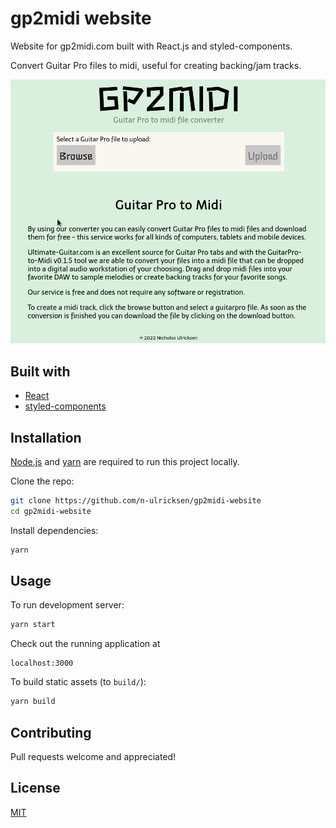 # gp2midi website

Website for gp2midi.com built with React.js and styled-components. 

Convert Guitar Pro files to midi, useful for creating backing/jam tracks.

![demo](media/gp2midi.gif)

## Built with

- [React](https://reactjs.org/)
- [styled-components](https://styled-components.com/)

## Installation

[Node.js](https://nodejs.org/) and [yarn](https://yarnpkg.com/) are required to run 
this project locally. 

Clone the repo:

```sh
git clone https://github.com/n-ulricksen/gp2midi-website
cd gp2midi-website
```

Install dependencies:

```sh
yarn
```

## Usage

To run development server:

```sh
yarn start
```

Check out the running application at

```
localhost:3000
```

To build static assets (to `build/`):

```sh
yarn build
```

## Contributing

Pull requests welcome and appreciated!

## License

[MIT](https://choosealicense.com/licenses/mit/)

